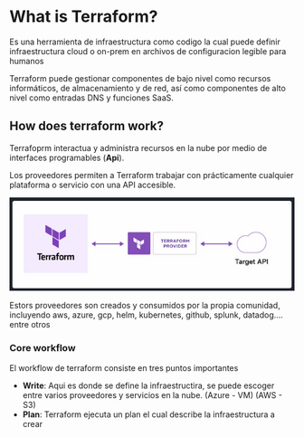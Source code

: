 # What is Terraform?

Es una herramienta de infraestructura como codigo la cual puede definir infraestructura cloud o on-prem en archivos de configuracion legible para humanos

Terraform puede gestionar componentes de bajo nivel como recursos informáticos, de almacenamiento y de red, así como componentes de alto nivel como entradas DNS y funciones SaaS.

## How does terraform work?

Terrafoprm interactua y administra recursos en la nube por medio de interfaces programables (**Api**).

Los proveedores permiten a Terraform trabajar con prácticamente cualquier plataforma o servicio con una API accesible.

![](/images/tf-1-001.png)

Estors proveedores son creados y consumidos por la propia comunidad, incluyendo aws, azure, gcp, helm, kubernetes, github, splunk, datadog.... entre otros

### Core workflow

El workflow de terraform consiste en tres puntos importantes

- **Write**: Aqui es donde se define la infraestructira, se puede escoger entre varios proveedores y servicios en la nube. (Azure - VM) (AWS - S3)
- **Plan**: Terraform ejecuta un plan el cual describe la infraestructura a crear